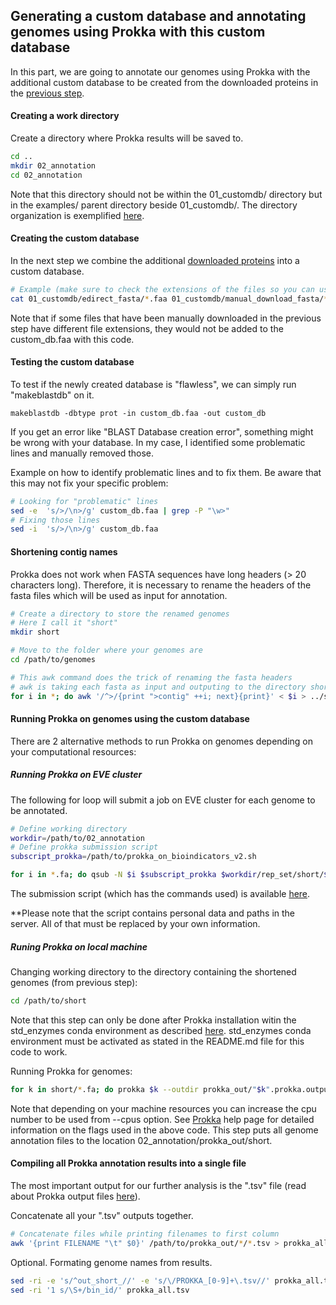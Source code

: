 ## Generating a custom database and annotating genomes using Prokka with this custom database
In this part, we are going to annotate our genomes using Prokka
with the additional custom database to be created from the downloaded proteins in the [previous step](CUSTOMDB.md).


#### Creating a work directory
Create a directory where Prokka results will be saved to.
```bash
cd ..
mkdir 02_annotation
cd 02_annotation
```
Note that this directory should not be within the 01_customdb/ directory but in the examples/ parent directory beside 01_customdb/. The directory organization is exemplified [here](../examples). 

#### Creating the custom database
In the next step we combine the additional [downloaded proteins](CUSTOMDB.md) into a custom database.

```bash
# Example (make sure to check the extensions of the files so you can use the wildcard)
cat 01_customdb/edirect_fasta/*.faa 01_customdb/manual_download_fasta/*.faa > 02_annotation/custom_db.faa
```
Note that if some files that have been manually downloaded in the previous step have different file extensions, they would not be added to the custom_db.faa with this code.

#### Testing the custom database
To test if the newly created database is "flawless", 
we can simply run "makeblastdb" on it.

```
makeblastdb -dbtype prot -in custom_db.faa -out custom_db
```

If you get an error like "BLAST Database creation error", something might be wrong with your database.
In my case, I identified some problematic lines and manually removed those.

Example on how to identify problematic lines and to fix them. Be aware that this may not fix your specific problem:
```bash
# Looking for "problematic" lines
sed -e  's/>/\n>/g' custom_db.faa | grep -P "\w>"
# Fixing those lines
sed -i  's/>/\n>/g' custom_db.faa
```

#### Shortening contig names
Prokka does not work when FASTA sequences have long headers (> 20 characters long). 
Therefore, it is necessary to rename the headers of 
the fasta files which will be used as input for annotation.

```bash
# Create a directory to store the renamed genomes
# Here I call it "short"
mkdir short

# Move to the folder where your genomes are
cd /path/to/genomes

# This awk command does the trick of renaming the fasta headers
# awk is taking each fasta as input and outputing to the directory short
for i in *; do awk '/^>/{print ">contig" ++i; next}{print}' < $i > ../short/"short_"$i; done
```

#### Running Prokka on genomes using the custom database

There are 2 alternative methods to run Prokka on genomes depending on your computational resources:

##### Running Prokka on EVE cluster

The following for loop will submit a job on EVE cluster for each genome to be annotated.
```bash
# Define working directory
workdir=/path/to/02_annotation
# Define prokka submission script
subscript_prokka=/path/to/prokka_on_bioindicators_v2.sh

for i in *.fa; do qsub -N $i $subscript_prokka $workdir/rep_set/short/$i prokka_out/"out_$i" $i; done
```
The submission script (which has the commands used) is available [here](../scripts/prokka_sub_script.sh).

**Please note that the script contains personal data and paths in the server. All of that must be replaced by your own information. 

##### Runing Prokka on local machine

Changing working directory to the directory containing the shortened genomes (from previous step):
```bash
cd /path/to/short
```
Note that this step can only be done after Prokka installation witin the std_enzymes conda environment as described [here](../README.md). std_enzymes conda environment must be activated as stated in the README.md file for this code to work.

Running Prokka for genomes:
```bash
for k in short/*.fa; do prokka $k --outdir prokka_out/"$k".prokka.output --prefix PROKKA_${k##*/} --proteins "custom_db.faa" --norrna --notrna --cpus 4 ; echo $k; done
```
Note that depending on your machine resources you can increase the cpu number to be used from --cpus option. See [Prokka](https://github.com/tseemann/prokka#readme) help page for detailed information on the flags used in the above code. 
This step puts all genome annotation files to the location 02_annotation/prokka_out/short.

#### Compiling all Prokka annotation results into a single file

The most important output for our further analysis is the ".tsv" file 
(read about Prokka output files [here](https://github.com/tseemann/prokka#output-files)).

Concatenate all your ".tsv" outputs together.
```bash
# Concatenate files while printing filenames to first column
awk '{print FILENAME "\t" $0}' /path/to/prokka_out/*/*.tsv > prokka_all.tsv
```

Optional. Formating genome names from results.
```bash
sed -ri -e 's/^out_short_//' -e 's/\/PROKKA_[0-9]+\.tsv//' prokka_all.tsv
sed -ri '1 s/\S+/bin_id/' prokka_all.tsv
```

